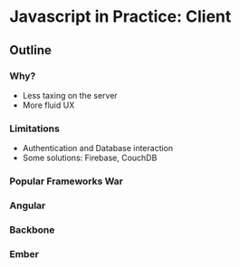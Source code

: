 # Javascript in Practice: Client

## Outline

### Why?
- Less taxing on the server
- More fluid UX

### Limitations
- Authentication and Database interaction
- Some solutions: Firebase, CouchDB

### Popular Frameworks War

### Angular

### Backbone

### Ember
